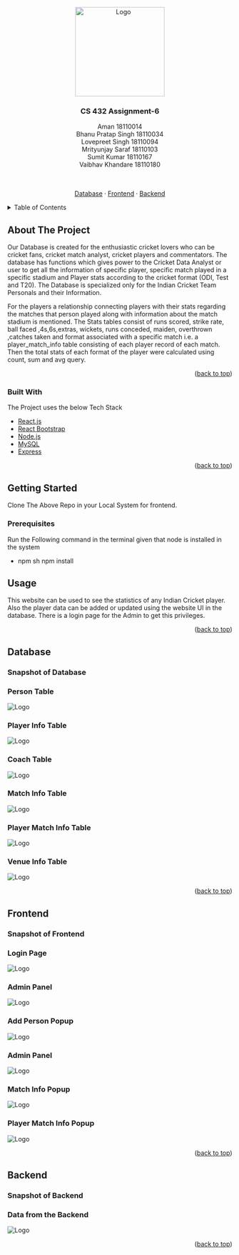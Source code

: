<!-- PROJECT LOGO -->
<br />
<div align="center">
  <a href="https://github.com/othneildrew/Best-README-Template">
    <img src="https://upload.wikimedia.org/wikipedia/en/thumb/a/a2/IIT_Gandhinagar_Logo.svg/220px-IIT_Gandhinagar_Logo.svg.png" alt="Logo" width="200" height="200">
  </a>

  <h3 align="center">CS 432 Assignment-6</h3>
<div style="list-style: none;">
    <div>Aman 18110014</div>
    <div>Bhanu Pratap Singh 18110034</div>
    <div>Lovepreet Singh 18110094</div>
    <div>Mrityunjay Saraf 18110103</div>
    <div>Sumit Kumar 18110167</div>
    <div>Vaibhav Khandare 18110180</div>
  </div>
  <br/>
  <p align="center">
    <br />
    <a href="#Database">Database</a>
    ·
    <a href="#Frontend">Frontend</a>
    ·
    <a href="#Backend">Backend</a>
  </p>
</div>

<!-- TABLE OF CONTENTS -->
<details>
  <summary>Table of Contents</summary>
  <ol>
    <li>
      <a href="#about-the-project">About The Project</a>
      <ul>
        <li><a href="#built-with">Built With</a></li>
      </ul>
    </li>
    <li>
      <a href="#getting-started">Getting Started</a>
      <ul>
        <li><a href="#prerequisites">Prerequisites</a></li>
        <li><a href="#installation">Installation</a></li>
      </ul>
    </li>
    <li><a href="#usage">Usage</a></li>
    <li><a href="#contributing">Contributing</a></li>
    <li><a href="#contact">Contact</a></li>
    <li><a href="#acknowledgments">Acknowledgments</a></li>
  </ol>
</details>

<!-- ABOUT THE PROJECT -->

## About The Project

<p>
Our Database is created for the enthusiastic cricket lovers who can be cricket fans, cricket match analyst, cricket players and commentators. The database has functions which gives power to the Cricket Data Analyst or user to get all the information of specific player, specific match played in a specific stadium and Player stats according to the cricket format (ODI, Test and T20). The Database is specialized only for the Indian Cricket Team Personals and their Information.
</p><p>
For the players a relationship connecting players with their stats regarding the matches that person played along with information about the match stadium is mentioned. The Stats tables consist of runs scored, strike rate, ball faced ,4s,6s,extras, wickets, runs conceded, maiden, overthrown ,catches taken and format associated with a specific match i.e. a player_match_info table consisting of each player record of each match. Then the total stats of each format of the player were calculated using count, sum and avg query.
</p>
<p align="right">(<a href="#top">back to top</a>)</p>

### Built With

The Project uses the below Tech Stack

- [React.js](https://reactjs.org/)
- [React Bootstrap](https://react-bootstrap.github.io/)
- [Node.js](https://nodejs.org/en/)
- [MySQL](https://www.mysql.com/)
- [Express](https://expressjs.com/)

<p align="right">(<a href="#top">back to top</a>)</p>

<!-- GETTING STARTED -->

## Getting Started

Clone The Above Repo in your Local System for frontend.

### Prerequisites

Run the Following command in the terminal given that node is installed in the system

- npm
  sh
  npm install

<!-- USAGE EXAMPLES -->

## Usage

This website can be used to see the statistics of any Indian Cricket player. Also the player data can be added or updated using the website UI in the database. There is a login page for the Admin to get this privileges.

<p align="right">(<a href="#top">back to top</a>)</p>

<!-- DATABASE -->

## Database

<h3>
Snapshot of Database
</h3>

<h3>Person Table</h3>
<img src="https://user-images.githubusercontent.com/56597655/161115113-ac1c2f67-b1f8-4a37-8a6f-787fcf75873d.jpg" alt="Logo"></img>
<h3>Player Info Table</h3>
<img src="https://user-images.githubusercontent.com/56597655/161115178-9dcc5841-8c25-4df6-944d-bfa8499d34d1.jpg" alt="Logo"></img>
<h3>Coach Table</h3>
<img src="https://user-images.githubusercontent.com/56597655/161115193-984acaef-f23c-495c-ac02-c60015cd0f75.jpg" alt="Logo"></img>
<h3>Match Info Table</h3>

<img src="https://user-images.githubusercontent.com/56597655/161115203-185aebe7-c4ec-4253-a6ee-9c79ccf0f254.jpg" alt="Logo"></img>

<h3>Player Match Info Table</h3>

<img src="https://user-images.githubusercontent.com/56597655/161115527-cbc9b225-ab79-42f1-a0fb-7feb53016712.jpg" alt="Logo"></img>

<h3>Venue Info Table</h3>

<img src="https://user-images.githubusercontent.com/56597655/161115584-c04613fe-55e6-44d2-9a0d-3553957e80f0.jpg" alt="Logo"></img>

<p align="right">(<a href="#top">back to top</a>)</p>

<!-- FRONTEND -->

## Frontend

<p>
<h3>
Snapshot of Frontend
</h3>
</p>
<h3>Login Page</h3>
<img src="https://user-images.githubusercontent.com/56597655/161120390-0bd58bcc-6e2b-4538-860a-3a20bc95ff29.png" alt="Logo"></img>
<h3>Admin Panel</h3>
<img src="https://user-images.githubusercontent.com/56597655/161122465-a406608c-6114-4117-b36d-dffa253fd9fe.png" alt="Logo"></img>
<h3>Add Person Popup</h3>
<img src="https://user-images.githubusercontent.com/56597655/161122815-2d46ed8c-f4c0-456d-a995-b6851ccdb9ee.png" alt="Logo"></img>
<h3>Admin Panel</h3>
<img src="https://user-images.githubusercontent.com/56597655/161123099-0837e522-41fe-4386-8ae2-c16abbc76014.png" alt="Logo"></img>
<h3>Match Info Popup</h3>
<img src="https://user-images.githubusercontent.com/56597655/161123255-82510c55-f9bb-4c1f-9fbf-274e04e1ef50.png" alt="Logo"></img>
<h3>Player Match Info Popup</h3>
<img src="https://user-images.githubusercontent.com/56597655/161123351-fe21de6f-6974-4923-ae03-d98030f7e248.png" alt="Logo"></img>

<p align="right">(<a href="#top">back to top</a>)</p>

<!-- Backend -->

## Backend

<p>
<h3>
Snapshot of Backend
  <h3>Data from the Backend</h3>
<img src="https://user-images.githubusercontent.com/51007043/161138944-a567a2fd-c41a-4b8e-92d3-d03d1765990a.png" alt="Logo"></img>

</h3>
</p>
<p align="right">(<a href="#top">back to top</a>)</p>
